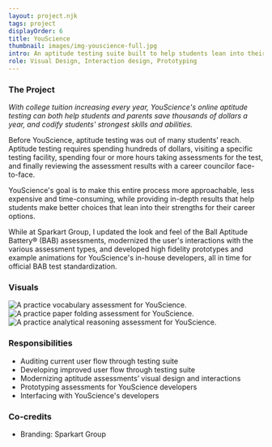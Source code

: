 ```yaml
---
layout: project.njk
tags: project
displayOrder: 6
title: YouScience
thumbnail: images/img-youscience-full.jpg
intro: An aptitude testing suite built to help students lean into their strengths and save thousands of dollars a year in college.
role: Visual Design, Interaction design, Prototyping
---
```


### The Project

_With college tuition increasing every year, YouScience's online aptitude testing can both help students and parents save thousands of dollars a year, and codify students' strongest skills and abilities._

Before YouScience, aptitude testing was out of many students&rsquo; reach. Aptitude testing requires spending hundreds of dollars, visiting a specific testing facility, spending four or more hours taking assessments for the test, and finally reviewing the assessment results with a career councilor face-to-face.

YouScience's goal is to make this entire process more approachable, less expensive and time-consuming, while providing in-depth results that help students make better choices that lean into their strengths for their career options.

While at Sparkart Group, I updated the look and feel of the Ball Aptitude Battery&reg; (BAB) assessments, modernized the user's interactions with the various assessment types, and developed high fidelity prototypes and example animations for YouScience's in-house developers, all in time for official BAB test standardization.

### Visuals

<div class="visuals">

![A practice vocabulary assessment for YouScience.](/images/img-youscience-practice.jpg)
![A practice paper folding assessment for YouScience.](/images/img-youscience-practice-2.jpg)
![A practice analytical reasoning assessment for YouScience.](/images/img-youscience-practice-3.jpg)

</div>

### Responsibilities

- Auditing current user flow through testing suite
- Developing improved user flow through testing suite
- Modernizing aptitude assessments&rsquo; visual design and interactions
- Prototyping assessments for YouScience developers
- Interfacing with YouScience's developers

### Co-credits

- Branding: Sparkart Group

